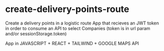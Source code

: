 # create-delivery-points-route
Create a delivery points in a logistic route
App that recieves an JWT token in order to consume an API to select Companies (token is in url param and/or sessionStorage.token)

App in JAVASCRIPT + REACT + TAILWIND + GOOGLE MAPS API



